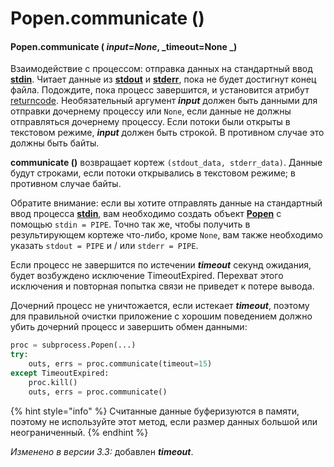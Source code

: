# Popen.communicate ()

#### Popen.communicate ( _input=None_, _timeout=None _)

Взаимодействие с процессом: отправка данных на стандартный ввод [**stdin**](popen.stdin.md). Читает данные из [**stdout**](popen.stdout.md) и [**stderr**](popen.stderr.md), пока не будет достигнут конец файла. Подождите, пока процесс завершится, и установится атрибут [returncode](popen.returncode.md). Необязательный аргумент _**input**_ должен быть данными для отправки дочернему процессу или `None`, если данные не должны отправляться дочернему процессу. Если потоки были открыты в текстовом режиме, _**input**_ должен быть строкой. В противном случае это должны быть байты.

**communicate ()** возвращает кортеж `(stdout_data, stderr_data)`. Данные будут строками, если потоки открывались в текстовом режиме; в противном случае байты.

Обратите внимание: если вы хотите отправлять данные на стандартный ввод процесса [**stdin**](popen.stdin.md), вам необходимо создать объект [**Popen**](subprocess.popen.md) с помощью `stdin = PIPE`. Точно так же, чтобы получить в результирующем кортеже что-либо, кроме `None`, вам также необходимо указать `stdout = PIPE` и / или `stderr = PIPE`.

Если процесс не завершится по истечении _**timeout**_ секунд ожидания, будет возбуждено исключение TimeoutExpired. Перехват этого исключения и повторная попытка связи не приведет к потере вывода.

Дочерний процесс не уничтожается, если истекает _**timeout**_, поэтому для правильной очистки приложение с хорошим поведением должно убить дочерний процесс и завершить обмен данными:

```python
proc = subprocess.Popen(...)
try:
    outs, errs = proc.communicate(timeout=15)
except TimeoutExpired:
    proc.kill()
    outs, errs = proc.communicate()
```

{% hint style="info" %}
Считанные данные буферизуются в памяти, поэтому не используйте этот метод, если размер данных большой или неограниченный.
{% endhint %}

_Изменено в версии 3.3:_ добавлен _**timeout**_.
